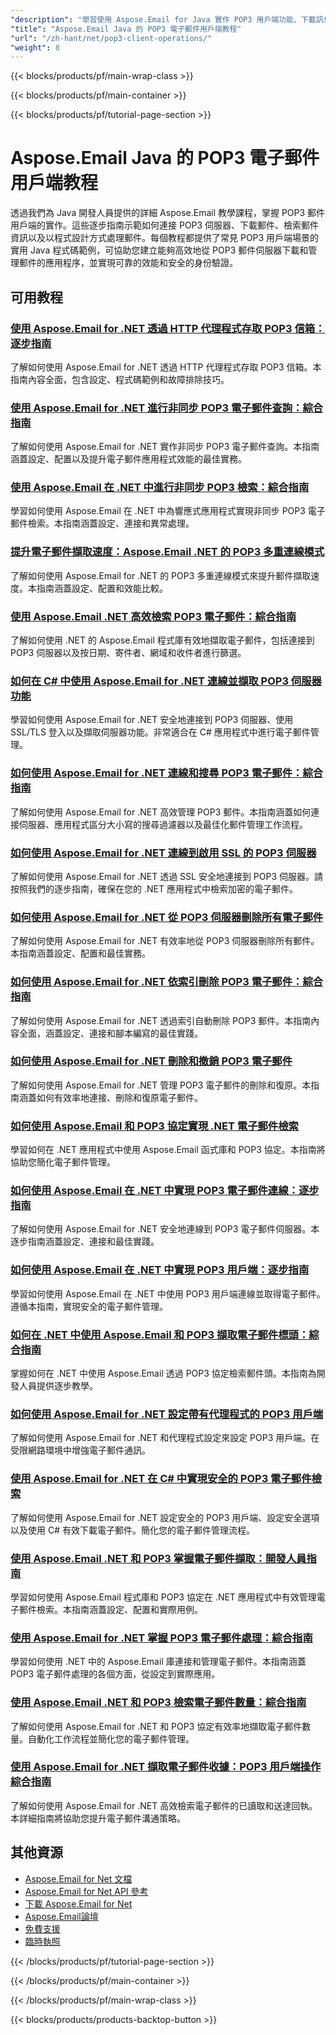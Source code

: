```yaml
---
"description": "學習使用 Aspose.Email for Java 實作 POP3 用戶端功能、下載訊息以及處理來自 POP3 伺服器的電子郵件。"
"title": "Aspose.Email Java 的 POP3 電子郵件用戶端教程"
"url": "/zh-hant/net/pop3-client-operations/"
"weight": 8
---
```


{{< blocks/products/pf/main-wrap-class >}}

{{< blocks/products/pf/main-container >}}

{{< blocks/products/pf/tutorial-page-section >}}
# Aspose.Email Java 的 POP3 電子郵件用戶端教程

透過我們為 Java 開發人員提供的詳細 Aspose.Email 教學課程，掌握 POP3 郵件用戶端的實作。這些逐步指南示範如何連接 POP3 伺服器、下載郵件、檢索郵件資訊以及以程式設計方式處理郵件。每個教程都提供了常見 POP3 用戶端場景的實用 Java 程式碼範例，可協助您建立能夠高效地從 POP3 郵件伺服器下載和管理郵件的應用程序，並實現可靠的效能和安全的身份驗證。

## 可用教程

### [使用 Aspose.Email for .NET 透過 HTTP 代理程式存取 POP3 信箱：逐步指南](./aspose-email-dotnet-pop3-http-proxy-integration/)
了解如何使用 Aspose.Email for .NET 透過 HTTP 代理程式存取 POP3 信箱。本指南內容全面，包含設定、程式碼範例和故障排除技巧。

### [使用 Aspose.Email for .NET 進行非同步 POP3 電子郵件查詢：綜合指南](./asynchronous-pop3-email-queries-aspose-email-net/)
了解如何使用 Aspose.Email for .NET 實作非同步 POP3 電子郵件查詢。本指南涵蓋設定、配置以及提升電子郵件應用程式效能的最佳實務。

### [使用 Aspose.Email 在 .NET 中進行非同步 POP3 檢索：綜合指南](./asynchronous-pop3-retrieval-aspose-email-net/)
學習如何使用 Aspose.Email 在 .NET 中為響應式應用程式實現非同步 POP3 電子郵件檢索。本指南涵蓋設定、連接和異常處理。

### [提升電子郵件擷取速度：Aspose.Email .NET 的 POP3 多重連線模式](./aspose-email-net-pop3-performance-enhancement/)
了解如何使用 Aspose.Email for .NET 的 POP3 多重連線模式來提升郵件擷取速度。本指南涵蓋設定、配置和效能比較。

### [使用 Aspose.Email .NET 高效檢索 POP3 電子郵件：綜合指南](./aspose-email-net-pop3-retrieval-guide/)
了解如何使用 .NET 的 Aspose.Email 程式庫有效地擷取電子郵件，包括連接到 POP3 伺服器以及按日期、寄件者、網域和收件者進行篩選。

### [如何在 C# 中使用 Aspose.Email for .NET 連線並擷取 POP3 伺服器功能](./connect-retrieve-pop3-server-capabilities-aspose-email-dotnet/)
學習如何使用 Aspose.Email for .NET 安全地連接到 POP3 伺服器、使用 SSL/TLS 登入以及擷取伺服器功能。非常適合在 C# 應用程式中進行電子郵件管理。

### [如何使用 Aspose.Email for .NET 連線和搜尋 POP3 電子郵件：綜合指南](./aspose-email-net-pop3-connection-search/)
了解如何使用 Aspose.Email for .NET 高效管理 POP3 郵件。本指南涵蓋如何連接伺服器、應用程式區分大小寫的搜尋過濾器以及最佳化郵件管理工作流程。

### [如何使用 Aspose.Email for .NET 連線到啟用 SSL 的 POP3 伺服器](./connect-to-ssl-pop3-server-aspose-email-net/)
了解如何使用 Aspose.Email for .NET 透過 SSL 安全地連接到 POP3 伺服器。請按照我們的逐步指南，確保在您的 .NET 應用程式中檢索加密的電子郵件。

### [如何使用 Aspose.Email for .NET 從 POP3 伺服器刪除所有電子郵件](./delete-all-pop3-emails-aspose-net/)
了解如何使用 Aspose.Email for .NET 有效率地從 POP3 伺服器刪除所有郵件。本指南涵蓋設定、配置和最佳實務。

### [如何使用 Aspose.Email for .NET 依索引刪除 POP3 電子郵件：綜合指南](./delete-pop3-emails-using-aspose-email-net/)
了解如何使用 Aspose.Email for .NET 透過索引自動刪除 POP3 郵件。本指南內容全面，涵蓋設定、連接和腳本編寫的最佳實踐。

### [如何使用 Aspose.Email for .NET 刪除和撤銷 POP3 電子郵件](./pop3-email-deletion-undeletion-aspose-dotnet/)
了解如何使用 Aspose.Email for .NET 管理 POP3 電子郵件的刪除和復原。本指南涵蓋如何有效率地連接、刪除和復原電子郵件。

### [如何使用 Aspose.Email 和 POP3 協定實現 .NET 電子郵件檢索](./implement-dotnet-email-retrieval-aspose-email-pop3/)
學習如何在 .NET 應用程式中使用 Aspose.Email 函式庫和 POP3 協定。本指南將協助您簡化電子郵件管理。

### [如何使用 Aspose.Email 在 .NET 中實現 POP3 電子郵件連線：逐步指南](./implement-pop3-email-connection-net-aspose-email/)
了解如何使用 Aspose.Email for .NET 安全地連線到 POP3 電子郵件伺服器。本逐步指南涵蓋設定、連接和最佳實踐。

### [如何使用 Aspose.Email 在 .NET 中實現 POP3 用戶端：逐步指南](./implement-pop3-client-aspose-email-dotnet/)
學習如何使用 Aspose.Email 在 .NET 中使用 POP3 用戶端連線並取得電子郵件。遵循本指南，實現安全的電子郵件管理。

### [如何在 .NET 中使用 Aspose.Email 和 POP3 擷取電子郵件標頭：綜合指南](./aspose-email-net-retrieve-email-headers-pop3/)
掌握如何在 .NET 中使用 Aspose.Email 透過 POP3 協定檢索郵件頭。本指南為開發人員提供逐步教學。

### [如何使用 Aspose.Email for .NET 設定帶有代理程式的 POP3 用戶端](./setup-pop3-client-proxy-aspose-email-net/)
了解如何使用 Aspose.Email for .NET 和代理程式設定來設定 POP3 用戶端。在受限網路環境中增強電子郵件通訊。

### [使用 Aspose.Email for .NET 在 C# 中實現安全的 POP3 電子郵件檢索](./secure-pop3-email-retrieval-aspose-csharp/)
了解如何使用 Aspose.Email for .NET 設定安全的 POP3 用戶端、設定安全選項以及使用 C# 有效下載電子郵件。簡化您的電子郵件管理流程。

### [使用 Aspose.Email .NET 和 POP3 掌握電子郵件擷取：開發人員指南](./mastering-email-retrieval-aspose-dotnet-pop3-client/)
學習如何使用 Aspose.Email 程式庫和 POP3 協定在 .NET 應用程式中有效管理電子郵件檢索。本指南涵蓋設定、配置和實際用例。

### [使用 Aspose.Email for .NET 掌握 POP3 電子郵件處理：綜合指南](./pop3-email-handling-aspose-email-dotnet/)
學習如何使用 .NET 中的 Aspose.Email 庫連接和管理電子郵件。本指南涵蓋 POP3 電子郵件處理的各個方面，從設定到實際應用。

### [使用 Aspose.Email .NET 和 POP3 檢索電子郵件數量：綜合指南](./aspose-email-net-pop3-email-count-retrieval/)
了解如何使用 Aspose.Email for .NET 和 POP3 協定有效率地擷取電子郵件數量。自動化工作流程並簡化您的電子郵件管理。

### [使用 Aspose.Email for .NET 擷取電子郵件收據：POP3 用戶端操作綜合指南](./retrieve-email-receipts-aspose-net/)
了解如何使用 Aspose.Email for .NET 高效檢索電子郵件的已讀取和送達回執。本詳細指南將協助您提升電子郵件溝通策略。

## 其他資源

- [Aspose.Email for Net 文檔](https://docs.aspose.com/email/net/)
- [Aspose.Email for Net API 參考](https://reference.aspose.com/email/net/)
- [下載 Aspose.Email for Net](https://releases.aspose.com/email/net/)
- [Aspose.Email論壇](https://forum.aspose.com/c/email)
- [免費支援](https://forum.aspose.com/)
- [臨時執照](https://purchase.aspose.com/temporary-license/)

{{< /blocks/products/pf/tutorial-page-section >}}

{{< /blocks/products/pf/main-container >}}

{{< /blocks/products/pf/main-wrap-class >}}

{{< blocks/products/products-backtop-button >}}